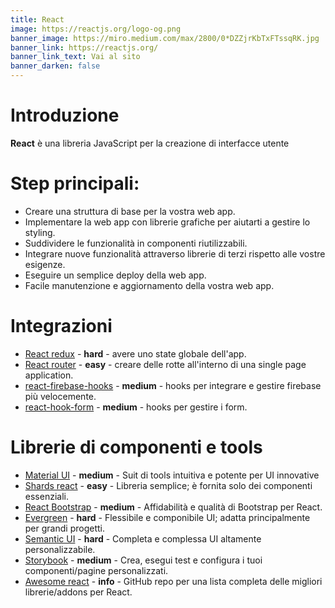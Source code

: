 ```yaml
---
title: React
image: https://reactjs.org/logo-og.png
banner_image: https://miro.medium.com/max/2800/0*DZZjrKbTxFTssqRK.jpg
banner_link: https://reactjs.org/
banner_link_text: Vai al sito
banner_darken: false
---
```

# Introduzione

**React** è una libreria JavaScript per la creazione di interfacce utente

# Step principali:
- Creare una struttura di base per la vostra web app.
- Implementare la web app con librerie grafiche per aiutarti a gestire lo styling.
- Suddividere le funzionalità in componenti riutilizzabili.
- Integrare nuove funzionalità attraverso librerie di terzi rispetto alle vostre esigenze.
- Eseguire un semplice deploy della web app.
- Facile manutenzione e aggiornamento della vostra web app.

# Integrazioni

- [React redux](https://react-redux.js.org/) - **hard** - avere uno state globale dell'app.
- [React router](https://reactrouter.com/) - **easy** - creare delle rotte all'interno di una single page application.
- [react-firebase-hooks](https://www.npmjs.com/package/react-firebase-hooks) - **medium** - hooks per integrare e gestire firebase più velocemente.
- [react-hook-form](https://react-hook-form.com/) - **medium** - hooks per gestire i form.

# Librerie di componenti e tools

- [Material UI](https://material-ui.com) - **medium** - Suit di tools intuitiva e potente per UI innovative 
- [Shards react](https://designrevision.com/docs/shards-react/getting-started) - **easy** - Libreria semplice; è fornita solo dei componenti essenziali.
- [React Bootstrap](https://react-bootstrap.github.io/) - **medium** - Affidabilità e qualità di Bootstrap per React.
- [Evergreen](https://evergreen.segment.com/) - **hard** - Flessibile e componibile UI; adatta principalmente per grandi progetti.
- [Semantic UI](https://react.semantic-ui.com/) - **hard** - Completa e complessa UI altamente personalizzabile.
- [Storybook](https://storybook.js.org/) - **medium** - Crea, esegui test e configura i tuoi componenti/pagine personalizzati.
- [Awesome react](https://github.com/enaqx/awesome-react) - **info** - GitHub repo per una lista completa delle migliori librerie/addons per React.

<br />